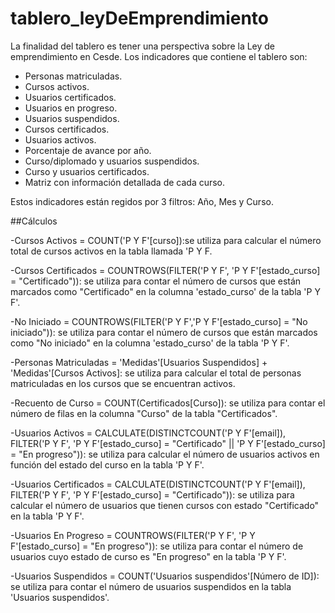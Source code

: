 # tablero_leyDeEmprendimiento

La finalidad del tablero es tener una perspectiva sobre la Ley de emprendimiento en Cesde.
Los indicadores que contiene el tablero son:

- Personas matriculadas.
- Cursos activos.
- Usuarios certificados.
- Usuarios en progreso.
- Usuarios suspendidos.
- Cursos certificados.
- Usuarios activos.
- Porcentaje de avance por año.
- Curso/diplomado y usuarios suspendidos.
- Curso y usuarios certificados.
- Matriz con información detallada de cada curso.

Estos indicadores están regidos por 3 filtros:
Año, Mes y Curso.


##Cálculos

-Cursos Activos = COUNT('P Y F'[curso]):se utiliza para calcular el 
número total de cursos activos en la tabla llamada 'P Y F.

-Cursos Certificados = COUNTROWS(FILTER('P Y F', 'P Y F'[estado_curso] = "Certificado")): se utiliza para contar el número 
de cursos que están marcados como "Certificado" en la columna 
'estado_curso' de la tabla 'P Y F'.

-No Iniciado = COUNTROWS(FILTER('P Y F','P Y F'[estado_curso] = "No iniciado")): se utiliza para contar el número de cursos 
que están marcados como "No iniciado" en la columna 'estado_curso' 
de la tabla 'P Y F'.

-Personas Matriculadas = 'Medidas'[Usuarios Suspendidos] + 'Medidas'[Cursos Activos]: se utiliza para calcular el total de 
personas matriculadas en los cursos que se encuentran activos.

-Recuento de Curso = COUNT(Certificados[Curso]): se utiliza para contar el número de filas en la columna "Curso" de 
la tabla "Certificados".

-Usuarios Activos = CALCULATE(DISTINCTCOUNT('P Y F'[email]), FILTER('P Y F', 'P Y F'[estado_curso] = "Certificado" || 
'P Y F'[estado_curso] = "En progreso")): se utiliza para calcular el número de usuarios activos en función del estado del curso 
en la tabla 'P Y F'.

-Usuarios Certificados = CALCULATE(DISTINCTCOUNT('P Y F'[email]), FILTER('P Y F', 'P Y F'[estado_curso] = "Certificado")): se utiliza 
para calcular el número de usuarios que tienen cursos con estado "Certificado" en la tabla 'P Y F'.

-Usuarios En Progreso = COUNTROWS(FILTER('P Y F', 'P Y F'[estado_curso] = "En progreso")): se utiliza para contar el número de usuarios 
cuyo estado de curso es "En progreso" en la tabla 'P Y F'.

-Usuarios Suspendidos = COUNT('Usuarios suspendidos'[Número de ID]): se utiliza para contar el número de usuarios suspendidos en la tabla 'Usuarios suspendidos'.

